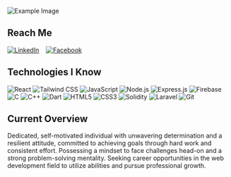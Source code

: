 ![Example Image](https://i.ibb.co/LP7JGD3/Abstract-Slide-1.png)


## Reach Me

[![LinkedIn](https://img.icons8.com/color/48/000000/linkedin.png)](https://www.linkedin.com/shahoriarniloy)
&nbsp;&nbsp;
[![Facebook](https://img.icons8.com/color/48/000000/facebook.png)](https://www.facebook.com/shahoriarniloy)

## Technologies I Know

![React](https://img.icons8.com/ios/50/000000/react-native.png)
![Tailwind CSS](https://img.icons8.com/color/50/000000/tailwindcss.png)
![JavaScript](https://img.icons8.com/ios-filled/50/000000/javascript.png)
![Node.js](https://img.icons8.com/color/50/000000/nodejs.png)
![Express.js](https://img.icons8.com/fluency/50/000000/express.png)
![Firebase](https://img.icons8.com/color/50/000000/firebase.png)
![C](https://img.icons8.com/ios/50/000000/c.png)
![C++](https://img.icons8.com/ios-filled/50/000000/c-plus-plus-logo.png)
![Dart](https://img.icons8.com/ios-filled/50/000000/dart.png)
![HTML5](https://img.icons8.com/color/50/000000/html-5.png)
![CSS3](https://img.icons8.com/color/50/000000/css3.png)
![Solidity](https://img.icons8.com/ios-filled/50/000000/ethereum.png)
![Laravel](https://img.icons8.com/ios-filled/50/000000/laravel.png)
![Git](https://img.icons8.com/ios-filled/50/000000/git.png)



## Current Overview

Dedicated, self-motivated individual with unwavering determination and a resilient attitude, committed to achieving goals through hard work and consistent effort. Possessing a mindset to face challenges head-on and a strong problem-solving mentality. Seeking career opportunities in the web development field to utilize abilities and pursue professional growth.

